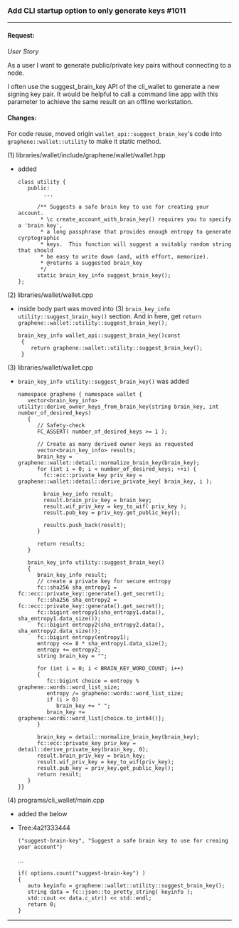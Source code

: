 ### Add CLI startup option to only generate keys #1011

***

#### Request:

*User Story*

As a user I want to generate public/private key pairs without connecting to a node.

I often use the suggest_brain_key API of the cli_wallet to generate a new signing key pair. It would be helpful to call a command line app with this parameter to achieve the same result on an offline workstation.
 
#### Changes:

For code reuse, moved origin `wallet_api::suggest_brain_key`'s code into `graphene::wallet::utility` to make it static method.

(1)
libraries/wallet/include/graphene/wallet/wallet.hpp
- added

      class utility {
         public:
              ...

            /** Suggests a safe brain key to use for creating your account.
             * \c create_account_with_brain_key() requires you to specify a 'brain key',
             * a long passphrase that provides enough entropy to generate cyrptographic
             * keys.  This function will suggest a suitably random string that should
             * be easy to write down (and, with effort, memorize).
             * @returns a suggested brain_key
             */
            static brain_key_info suggest_brain_key();
      };


(2)
libraries/wallet/wallet.cpp
- inside body part was moved into (3) `brain_key_info utility::suggest_brain_key()` section. And in here, get `return graphene::wallet::utility::suggest_brain_key();`

      brain_key_info wallet_api::suggest_brain_key()const
       {
          return graphene::wallet::utility::suggest_brain_key();
       }
     
(3)
libraries/wallet/wallet.cpp
- `brain_key_info utility::suggest_brain_key()` was added


      namespace graphene { namespace wallet {
         vector<brain_key_info> utility::derive_owner_keys_from_brain_key(string brain_key, int number_of_desired_keys)
         {
            // Safety-check
            FC_ASSERT( number_of_desired_keys >= 1 );

            // Create as many derived owner keys as requested
            vector<brain_key_info> results;
            brain_key = graphene::wallet::detail::normalize_brain_key(brain_key);
            for (int i = 0; i < number_of_desired_keys; ++i) {
              fc::ecc::private_key priv_key = graphene::wallet::detail::derive_private_key( brain_key, i );

              brain_key_info result;
              result.brain_priv_key = brain_key;
              result.wif_priv_key = key_to_wif( priv_key );
              result.pub_key = priv_key.get_public_key();

              results.push_back(result);
            }

            return results;
         }

         brain_key_info utility::suggest_brain_key()
         {
            brain_key_info result;
            // create a private key for secure entropy
            fc::sha256 sha_entropy1 = fc::ecc::private_key::generate().get_secret();
            fc::sha256 sha_entropy2 = fc::ecc::private_key::generate().get_secret();
            fc::bigint entropy1(sha_entropy1.data(), sha_entropy1.data_size());
            fc::bigint entropy2(sha_entropy2.data(), sha_entropy2.data_size());
            fc::bigint entropy(entropy1);
            entropy <<= 8 * sha_entropy1.data_size();
            entropy += entropy2;
            string brain_key = "";

            for (int i = 0; i < BRAIN_KEY_WORD_COUNT; i++)
            {
               fc::bigint choice = entropy % graphene::words::word_list_size;
               entropy /= graphene::words::word_list_size;
               if (i > 0)
                  brain_key += " ";
               brain_key += graphene::words::word_list[choice.to_int64()];
            }

            brain_key = detail::normalize_brain_key(brain_key);
            fc::ecc::private_key priv_key = detail::derive_private_key(brain_key, 0);
            result.brain_priv_key = brain_key;
            result.wif_priv_key = key_to_wif(priv_key);
            result.pub_key = priv_key.get_public_key();
            return result;
         }
      }}

     
(4) programs/cli_wallet/main.cpp
- added the below
- Tree:4a2f333444
     
      ("suggest-brain-key", "Suggest a safe brain key to use for creaing your account")
 
    ...

      if( options.count("suggest-brain-key") )
      {
         auto keyinfo = graphene::wallet::utility::suggest_brain_key();
         string data = fc::json::to_pretty_string( keyinfo );
         std::cout << data.c_str() << std::endl;
         return 0;
      }

***

